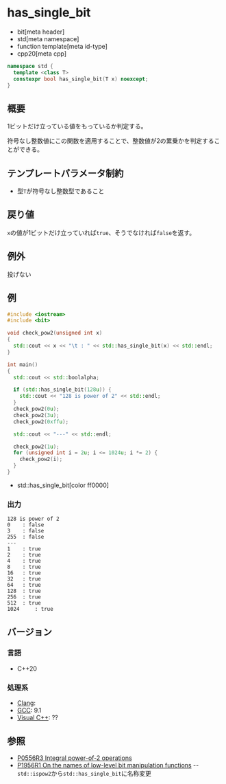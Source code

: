 # has_single_bit
* bit[meta header]
* std[meta namespace]
* function template[meta id-type]
* cpp20[meta cpp]

```cpp
namespace std {
  template <class T>
  constexpr bool has_single_bit(T x) noexcept;
}
```

## 概要
1ビットだけ立っている値をもっているか判定する。

符号なし整数値にこの関数を適用することで、整数値が2の累乗かを判定することができる。


## テンプレートパラメータ制約
- 型`T`が符号なし整数型であること


## 戻り値
`x`の値が1ビットだけ立っていれば`true`、そうでなければ`false`を返す。


## 例外
投げない


## 例
```cpp example
#include <iostream>
#include <bit>

void check_pow2(unsigned int x)
{
  std::cout << x << "\t : " << std::has_single_bit(x) << std::endl;
}

int main()
{
  std::cout << std::boolalpha;

  if (std::has_single_bit(128u)) {
    std::cout << "128 is power of 2" << std::endl;
  }
  check_pow2(0u);
  check_pow2(3u);
  check_pow2(0xffu);

  std::cout << "---" << std::endl;

  check_pow2(1u);
  for (unsigned int i = 2u; i <= 1024u; i *= 2) {
    check_pow2(i);
  }
}
```
* std::has_single_bit[color ff0000]

### 出力
```
128 is power of 2
0	 : false
3	 : false
255	 : false
---
1	 : true
2	 : true
4	 : true
8	 : true
16	 : true
32	 : true
64	 : true
128	 : true
256	 : true
512	 : true
1024	 : true
```


## バージョン
### 言語
- C++20

### 処理系
- [Clang](/implementation.md#clang):
- [GCC](/implementation.md#gcc): 9.1
- [Visual C++](/implementation.md#visual_cpp): ??


## 参照
- [P0556R3 Integral power-of-2 operations](http://www.open-std.org/jtc1/sc22/wg21/docs/papers/2018/p0556r3.html)
- [P1956R1 On the names of low-level bit manipulation functions](http://www.open-std.org/jtc1/sc22/wg21/docs/papers/2020/p1956r1.pdf)
-- `std::ispow2`から`std::has_single_bit`に名称変更
